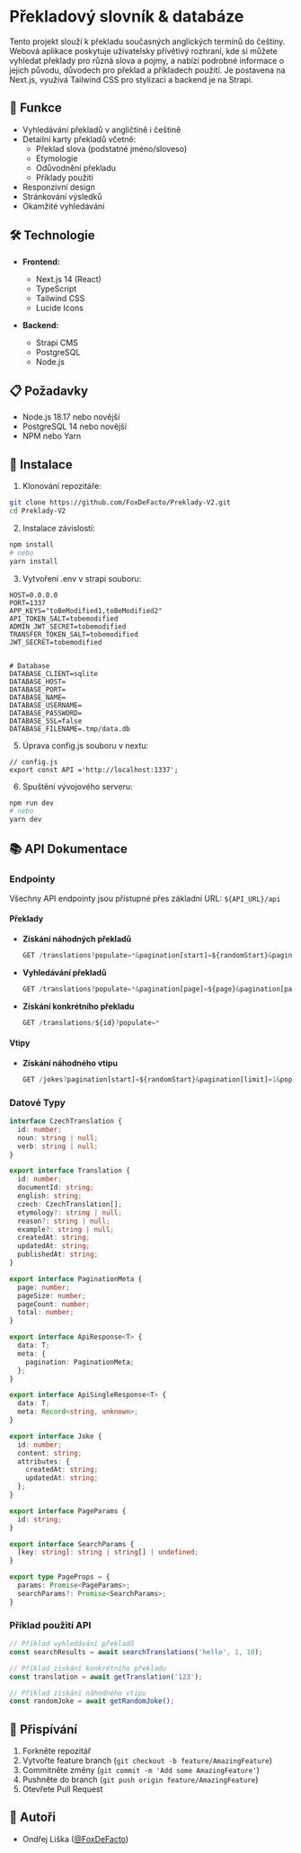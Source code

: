 # Překladový slovník & databáze

Tento projekt slouží k překladu současných anglických termínů do češtiny. Webová aplikace poskytuje uživatelsky přívětivý rozhraní, kde si můžete vyhledat překlady pro různá slova a pojmy, a nabízí podrobné informace o jejich původu, důvodech pro překlad a příkladech použití. Je postavena na Next.js, využívá Tailwind CSS pro stylizaci a backend je na Strapi.

## 🚀 Funkce

- Vyhledávání překladů v angličtině i češtině
- Detailní karty překladů včetně:
  - Překlad slova (podstatné jméno/sloveso)
  - Etymologie
  - Odůvodnění překladu
  - Příklady použití
- Responzivní design
- Stránkování výsledků
- Okamžité vyhledávání

## 🛠️ Technologie

- **Frontend:**
  - Next.js 14 (React)
  - TypeScript
  - Tailwind CSS
  - Lucide Icons

- **Backend:**
  - Strapi CMS
  - PostgreSQL
  - Node.js

## 📋 Požadavky

- Node.js 18.17 nebo novější
- PostgreSQL 14 nebo novější
- NPM nebo Yarn

## 🔧 Instalace

1. Klonování repozitáře:
```bash
git clone https://github.com/FoxDeFacto/Preklady-V2.git
cd Preklady-V2
```

2. Instalace závislostí:
```bash
npm install
# nebo
yarn install
```

3. Vytvoření .env v strapi souboru:
```env
HOST=0.0.0.0
PORT=1337
APP_KEYS="toBeModified1,toBeModified2"
API_TOKEN_SALT=tobemodified
ADMIN_JWT_SECRET=tobemodified
TRANSFER_TOKEN_SALT=tobemodified
JWT_SECRET=tobemodified


# Database
DATABASE_CLIENT=sqlite
DATABASE_HOST=
DATABASE_PORT=
DATABASE_NAME=
DATABASE_USERNAME=
DATABASE_PASSWORD=
DATABASE_SSL=false
DATABASE_FILENAME=.tmp/data.db
```

5. Úprava config.js souboru v nextu:
```env
// config.js
export const API ='http://localhost:1337';
```

6. Spuštění vývojového serveru:
```bash
npm run dev
# nebo
yarn dev
```

## 📚 API Dokumentace

### Endpointy

Všechny API endpointy jsou přístupné přes základní URL: `${API_URL}/api`

#### Překlady

- **Získání náhodných překladů**
  ```typescript
  GET /translations?populate=*&pagination[start]=${randomStart}&pagination[limit]=${limit}&sort=updatedAt:${randomSort}
  ```

- **Vyhledávání překladů**
  ```typescript
  GET /translations?populate=*&pagination[page]=${page}&pagination[pageSize]=${pageSize}&filters[$or][0][english][$containsi]=${query}
  ```

- **Získání konkrétního překladu**
  ```typescript
  GET /translations/${id}?populate=*
  ```

#### Vtipy

- **Získání náhodného vtipu**
  ```typescript
  GET /jokes?pagination[start]=${randomStart}&pagination[limit]=1&populate=*
  ```

### Datové Typy

```typescript
interface CzechTranslation {
  id: number;
  noun: string | null;
  verb: string | null;
}

export interface Translation {
  id: number;
  documentId: string;
  english: string;
  czech: CzechTranslation[];
  etymology?: string | null;
  reason?: string | null;
  example?: string | null;
  createdAt: string;
  updatedAt: string;
  publishedAt: string;
}

export interface PaginationMeta {
  page: number;
  pageSize: number;
  pageCount: number;
  total: number;
}

export interface ApiResponse<T> {
  data: T;
  meta: {
    pagination: PaginationMeta;
  };
}

export interface ApiSingleResponse<T> {
  data: T;
  meta: Record<string, unknown>;
}

export interface Joke {
  id: number;
  content: string;
  attributes: {
    createdAt: string;
    updatedAt: string;
  };
}

export interface PageParams {
  id: string;
}

export interface SearchParams {
  [key: string]: string | string[] | undefined;
}

export type PageProps = {
  params: Promise<PageParams>;
  searchParams?: Promise<SearchParams>;
}
```

### Příklad použití API

```typescript
// Příklad vyhledávání překladů
const searchResults = await searchTranslations('hello', 1, 10);

// Příklad získání konkrétního překladu
const translation = await getTranslation('123');

// Příklad získání náhodného vtipu
const randomJoke = await getRandomJoke();
```

## 🤝 Přispívání

1. Forkněte repozitář
2. Vytvořte feature branch (`git checkout -b feature/AmazingFeature`)
3. Commitněte změny (`git commit -m 'Add some AmazingFeature'`)
4. Pushněte do branch (`git push origin feature/AmazingFeature`)
5. Otevřete Pull Request

## 👥 Autoři

- Ondřej Liška ([@FoxDeFacto](https://github.com/FoxDeFacto))